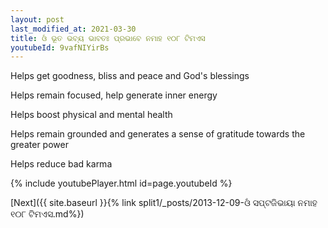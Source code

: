 ```yaml
---
layout: post
last_modified_at: 2021-03-30
title: ଓଁ ଭୂତ ଭବ୍ୟ ଭାବତଃ ପ୍ରଭାବେ ନମାହ ୧୦୮ ଟିମଏସ
youtubeId: 9vafNIYirBs
---
```

 
 
Helps get goodness, bliss and peace and God's blessings
 
Helps remain focused, help generate inner energy 
 
Helps boost physical and mental health 
 
Helps remain grounded and generates a sense of gratitude towards the greater power 
 
Helps reduce bad karma
 
 
 
 


{% include youtubePlayer.html id=page.youtubeId %}
 
[Next]({{ site.baseurl }}{% link  split1/_posts/2013-12-09-ଓଁ ସପ୍ଟଜିଭାୟା ନମାହ ୧୦୮ ଟିମଏସ.md%})
 
